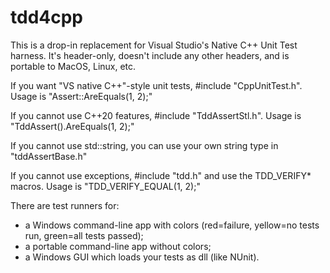 # tdd4cpp

This is a drop-in replacement for Visual Studio's Native C++ Unit Test harness.
It's header-only, doesn't include any other headers, and is portable to MacOS, Linux, etc.

If you want "VS native C++"-style unit tests, #include "CppUnitTest.h". Usage is "Assert::AreEquals(1, 2);"

If you cannot use C++20 features, #include "TddAssertStl.h". Usage is "TddAssert().AreEquals(1, 2);"

If you cannot use std::string, you can use your own string type in "tddAssertBase.h"

If you cannot use exceptions, #include "tdd.h" and use the TDD_VERIFY* macros.  Usage is "TDD_VERIFY_EQUAL(1, 2);"


There are test runners for:
 - a Windows command-line app with colors (red=failure, yellow=no tests run, green=all tests passed);
 - a portable command-line app without colors;
 - a Windows GUI which loads your tests as dll (like NUnit).
